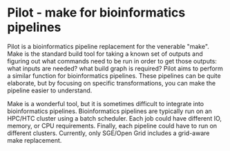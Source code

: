 Pilot - make for bioinformatics pipelines
====

Pilot is a bioinformatics pipeline replacement for the venerable "make". 
Make is the standard build tool for taking a known set of outputs and 
figuring out what commands need to be run in order to  get those outputs: 
what inputs are needed? what build graph is required? Pilot aims to perform
a similar function for bioinformatics pipelines. These pipelines can be quite 
elaborate, but by focusing on specific transformations, you can make the 
pipeline easier to understand.

Make is a wonderful tool, but it is sometimes difficult to integrate into 
bioinformatics pipelines. Bioinformatics pipelines are typically run on an
HPC/HTC cluster using a batch scheduler. Each job could have different IO, 
memory, or CPU requirements. Finally, each pipeline could have to run on 
different clusters. Currently, only SGE/Open Grid includes a grid-aware make
replacement.

